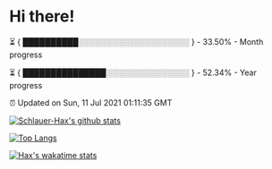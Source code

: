 # Hi there!

⏳ { ██████████░░░░░░░░░░░░░░░░░░░░ } - 33.50% - Month progress

⏳ { ███████████████░░░░░░░░░░░░░░░ } - 52.34% - Year progress

⏰ Updated on Sun, 11 Jul 2021 01:11:35 GMT


[![Schlauer-Hax's github stats](https://github-readme-stats.vercel.app/api?username=Schlauer-Hax&show_icons=true&theme=dark&count_private=true)](https://github.com/Schlauer-Hax)


[![Top Langs](https://github-readme-stats.vercel.app/api/top-langs/?username=Schlauer-Hax&layout=compact&theme=dark)](https://github.com/Schlauer-Hax?tab=repositories)


[![Hax's wakatime stats](https://github-readme-stats.vercel.app/api/wakatime?username=Hax&theme=dark)](https://wakatime.com/@Hax)


